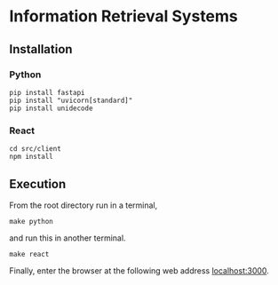 # Information Retrieval Systems

## Installation

### Python

```shell
pip install fastapi
pip install "uvicorn[standard]"
pip install unidecode
```

### React

```shell
cd src/client
npm install
```

## Execution

From the root directory run in a terminal,

```shell
make python
```

and run this in another terminal.

```shell
make react
```

Finally, enter the browser at the following web address [localhost:3000](http://localhost:3000).
